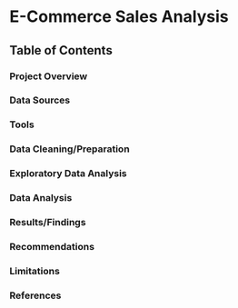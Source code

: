 # E-Commerce Sales Analysis

## Table of Contents
### Project Overview
### Data Sources
### Tools
### Data Cleaning/Preparation
### Exploratory Data Analysis
### Data Analysis
### Results/Findings
### Recommendations
### Limitations
### References
